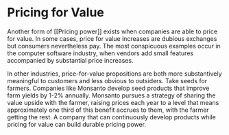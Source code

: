 
# Pricing for Value
Another form of [[Pricing power]] exists when companies are able to price for value. In some cases, price for value increases are dubious exchanges but consumers nevertheless pay. The most conspicuous examples occur in the computer software industry, when vendors add small features accompanied by substantial price increases.

In other industries, price-for-value propositions are both more substantively meaningful to customers and less obvious to outsiders. Take seeds for farmers. Companies like Monsanto develop seed products that improve farm yields by 1-2% annually. Monsanto pursues a strategy of sharing the value upside with the farmer, raising prices each year to a level that means approximately one third of this benefit accrues to them, with the farmer getting the rest. A company that can continuously develop products while pricing for value can build durable pricing power.

